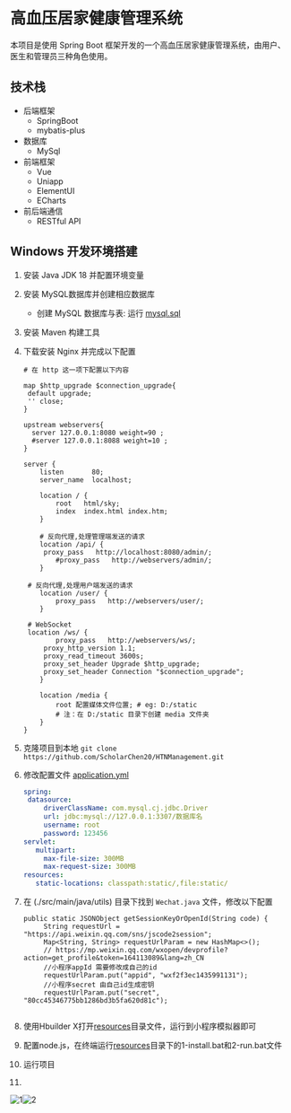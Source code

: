 # 高血压居家健康管理系统

本项目是使用 Spring Boot 框架开发的一个高血压居家健康管理系统，由用户、医生和管理员三种角色使用。

## 技术栈

- 后端框架
  - SpringBoot
  - mybatis-plus
- 数据库
  - MySql
- 前端框架
  - Vue
  - Uniapp
  - ElementUI
  - ECharts
- 前后端通信
  - RESTful API

## Windows 开发环境搭建

1. 安装 Java JDK 18 并配置环境变量
2. 安装 MySQL数据库并创建相应数据库

   - 创建 MySQL 数据库与表: 运行 [mysql.sql](./db/mysql.sql)

3. 安装 Maven 构建工具
4. 下载安装 Nginx 并完成以下配置

   ```
   # 在 http 这一项下配置以下内容

   map $http_upgrade $connection_upgrade{
   	default upgrade;
   	'' close;
   }

   upstream webservers{
     server 127.0.0.1:8080 weight=90 ;
     #server 127.0.0.1:8088 weight=10 ;
   }

   server {
       listen       80;
       server_name  localhost;

       location / {
           root   html/sky;
           index  index.html index.htm;
       }

       # 反向代理,处理管理端发送的请求
       location /api/ {
   		proxy_pass   http://localhost:8080/admin/;
           #proxy_pass   http://webservers/admin/;
       }

   	# 反向代理,处理用户端发送的请求
       location /user/ {
           proxy_pass   http://webservers/user/;
       }

   	# WebSocket
   	location /ws/ {
           proxy_pass   http://webservers/ws/;
   		proxy_http_version 1.1;
   		proxy_read_timeout 3600s;
   		proxy_set_header Upgrade $http_upgrade;
   		proxy_set_header Connection "$connection_upgrade";
       }

       location /media {
           root 配置媒体文件位置; # eg: D:/static
           # 注：在 D:/static 目录下创建 media 文件夹
       }
   }
   ```

5. 克隆项目到本地 `git clone https://github.com/ScholarChen20/HTNManagement.git `
6. 修改配置文件 [application.yml](./sky-server/src/main/resources/application.yml)

   ```yml
   spring:
    datasource:
        driverClassName: com.mysql.cj.jdbc.Driver
        url: jdbc:mysql://127.0.0.1:3307/数据库名
        username: root
        password: 123456
   servlet:
      multipart:
        max-file-size: 300MB
        max-request-size: 300MB
   resources:
      static-locations: classpath:static/,file:static/
   
   ```

7. 在 (./src/main/java/utils) 目录下找到 `Wechat.java` 文件，修改以下配置

   ```
   public static JSONObject getSessionKeyOrOpenId(String code) {
        String requestUrl = "https://api.weixin.qq.com/sns/jscode2session";
        Map<String, String> requestUrlParam = new HashMap<>();
        // https://mp.weixin.qq.com/wxopen/devprofile?action=get_profile&token=164113089&lang=zh_CN
        //小程序appId 需要修改成自己的id
        requestUrlParam.put("appid", "wxf2f3ec1435991131");
        //小程序secret 由自己id生成密钥
        requestUrlParam.put("secret", "80cc45346775bb1286bd3b5fa620d81c");
        
   ```
8. 使用Hbuilder X打开[resources](./src/main/resources/front)目录文件，运行到小程序模拟器即可
9. 配置node.js，在终端运行[resources](./src/main/resources/admin)目录下的1-install.bat和2-run.bat文件
10. 运行项目
11. 
![1](https://github.com/user-attachments/assets/d3bc6fca-75a4-49b3-a7ce-256e5841c68b)![2](https://github.com/user-attachments/assets/8b31e518-bfa9-449f-af86-3c1792e5ee8e)

